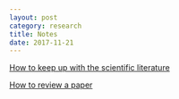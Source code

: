 ```yaml
---
layout: post
category: research
title: Notes
date: 2017-11-21
---
```


[How to keep up with the scientific literature](http://www.sciencemag.org/careers/2016/11/how-keep-scientific-literature)

[How to review a paper](http://www.sciencemag.org/careers/2016/09/how-review-paper)
